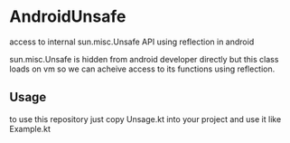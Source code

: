 # AndroidUnsafe
access to internal sun.misc.Unsafe API using reflection in android

sun.misc.Unsafe is hidden from android developer directly but this class loads on vm so we can acheive access to its functions using reflection.

## Usage

to use this repository just copy Unsage.kt into your project and use it like Example.kt
